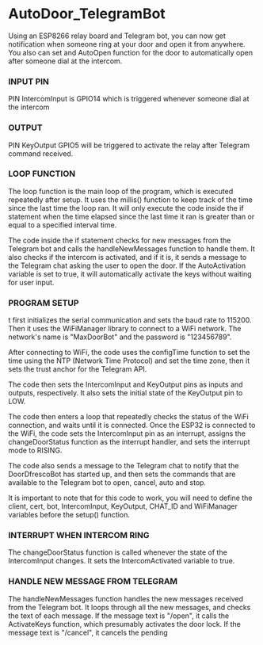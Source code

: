 # AutoDoor_TelegramBot
Using an ESP8266 relay board and Telegram bot, you can now get notification when someone ring at your door and open it from anywhere. You also can set and AutoOpen function for the door to automatically open after someone dial at the intercom.

### INPUT PIN
PIN IntercomInput is GPIO14 which is triggered whenever someone dial at the intercom

### OUTPUT
PIN KeyOutput GPIO5 will be triggered to activate the relay after Telegram command received. 

### LOOP FUNCTION
The loop function is the main loop of the program, which is executed repeatedly after setup. It uses the millis() function to keep track of the time since the last time the loop ran. It will only execute the code inside the if statement when the time elapsed since the last time it ran is greater than or equal to a specified interval time.

The code inside the if statement checks for new messages from the Telegram bot and calls the handleNewMessages function to handle them. It also checks if the intercom is activated, and if it is, it sends a message to the Telegram chat asking the user to open the door. If the AutoActivation variable is set to true, it will automatically activate the keys without waiting for user input.

### PROGRAM SETUP
t first initializes the serial communication and sets the baud rate to 115200. Then it uses the WiFiManager library to connect to a WiFi network. The network's name is "MaxDoorBot" and the password is "123456789".

After connecting to WiFi, the code uses the configTime function to set the time using the NTP (Network Time Protocol) and set the time zone, then it sets the trust anchor for the Telegram API.

The code then sets the IntercomInput and KeyOutput pins as inputs and outputs, respectively. It also sets the initial state of the KeyOutput pin to LOW.

The code then enters a loop that repeatedly checks the status of the WiFi connection, and waits until it is connected. Once the ESP32 is connected to the WiFi, the code sets the IntercomInput pin as an interrupt, assigns the changeDoorStatus function as the interrupt handler, and sets the interrupt mode to RISING.

The code also sends a message to the Telegram chat to notify that the DoorDfrescoBot has started up, and then sets the commands that are available to the Telegram bot to open, cancel, auto and stop.

It is important to note that for this code to work, you will need to define the client, cert, bot, IntercomInput, KeyOutput, CHAT_ID and WiFiManager variables before the setup() function.

### INTERRUPT WHEN INTERCOM RING
The changeDoorStatus function is called whenever the state of the IntercomInput changes. It sets the IntercomActivated variable to true.

### HANDLE NEW MESSAGE FROM TELEGRAM
The handleNewMessages function handles the new messages received from the Telegram bot. It loops through all the new messages, and checks the text of each message. If the message text is "/open", it calls the ActivateKeys function, which presumably activates the door lock. If the message text is "/cancel", it cancels the pending

